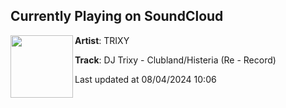 ## Currently Playing on SoundCloud

[<img align="left" width="100" src="https://i1.sndcdn.com/artworks-EF8yjS2IZjmETGAx-gCIdHQ-t500x500.jpg">](https://soundcloud.com/djtrixyofficial/dj-trixy-clublandhisteria-re-record)

**Artist**: TRIXY 

**Track**: DJ Trixy - Clubland/Histeria (Re - Record)

Last updated at 08/04/2024 10:06
